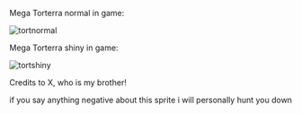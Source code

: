 Mega Torterra normal in game:

![tortnormal](https://github.com/user-attachments/assets/fbb05586-c27a-431d-9422-990c86ecaa6d)

Mega Torterra shiny in game:

![tortshiny](https://github.com/user-attachments/assets/2a086303-2a17-492f-805b-40ecafcd6675)

Credits to X, who is my brother!

if you say anything negative about this sprite i will personally hunt you down

